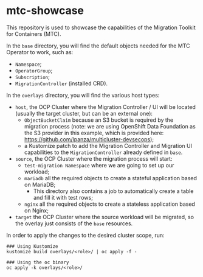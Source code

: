 # mtc-showcase
This repository is used to showcase the capabilities of the Migration Toolkit for Containers (MTC).

In the ```base``` directory, you will find the default objects needed for the MTC Operator to work, such as: <br>
* ```Namespace```; <br>
* ```OperatorGroup```; <br>
* ```Subscription```; <br>
* ```MigrationController``` (installed CRD). <br>

In the ```overlays``` directory, you will find the various host types:

* ```host```, the OCP Cluster where the Migration Controller / UI will be located (usually the target cluster, but can be an external one):
  * ```ObjectBucketClaim``` because an S3 bucket is required by the migration process (note: we are using OpenShift Data Foundation as the S3 provider in this example, which is provided here: https://github.com/lpanza/multicluster-devsecops);
  * a Kustomize patch to add the Migration Controller and Migration UI capabilities to the ```MigrationController``` already defined in ```base```.
* ```source```, the OCP Cluster where the migration process will start:
  * ```test-migration Namespace``` where we are going to set up our workload;
  * ```mariadb``` all the required objects to create a stateful application based on MariaDB;
    * This directory also contains a job to automatically create a table and fill it with test rows;
  * ```nginx``` all the required objects to create a stateless application based on Nginx;
* ```target``` the OCP Cluster where the source workload will be migrated, so the overlay just consists of the ```base``` resources. <br>

In order to apply the changes to the desired cluster scope, run:
```
### Using Kustomize
kustomize build overlays/<role>/ | oc apply -f -

### Using the oc binary
oc apply -k overlays/<role>/
```
